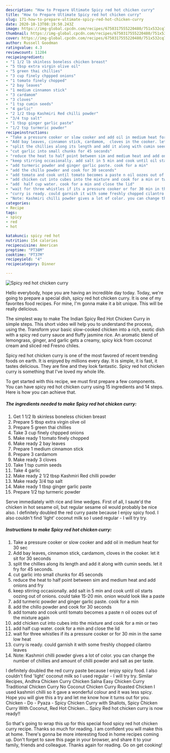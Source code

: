 ```yaml
---
description: "How to Prepare Ultimate Spicy red hot chicken curry"
title: "How to Prepare Ultimate Spicy red hot chicken curry"
slug: 171-how-to-prepare-ultimate-spicy-red-hot-chicken-curry
date: 2020-10-13T08:19:50.243Z
image: https://img-global.cpcdn.com/recipes/6750317555220480/751x532cq70/spicy-red-hot-chicken-curry-recipe-main-photo.jpg
thumbnail: https://img-global.cpcdn.com/recipes/6750317555220480/751x532cq70/spicy-red-hot-chicken-curry-recipe-main-photo.jpg
cover: https://img-global.cpcdn.com/recipes/6750317555220480/751x532cq70/spicy-red-hot-chicken-curry-recipe-main-photo.jpg
author: Russell Goodman
ratingvalue: 4.3
reviewcount: 11284
recipeingredient:
- "1 1/2 lb skinless boneless chicken breast"
- "5 tbsp extra virgin olive oil"
- "5 green thai chillies"
- "3 cup finely chppped onions"
- "1 tomato finely chopped"
- "2 bay leaves"
- "1 medium cinnamon stick"
- "3 cardamom"
- "3 cloves"
- "1 tsp cumin seeds"
- "4 garlic"
- "2 1/2 tbsp Kashmiri Red chilli powder"
- "3/4 tsp salt"
- "1 tbsp ginger garlic paste"
- "1/2 tsp turmeric powder"
recipeinstructions:
- "Take a pressure cooker or slow cooker and add oil in medium heat for 30 sec"
- "Add bay leaves, cinnamon stick, cardamom,  cloves in the cooker. let it sit for 30 seconds"
- "split the chillies along its length and add it along with cumin seeds. let it fry for 45 seconds."
- "cut garlic into small chunks for 45 seconds"
- "reduce the heat to half point between sim and medium heat and add onions and fry"
- "keep stirring occasionally. add salt in 5 min and cook until oil starts oozing out of onions. could take 15-20 min. onion would look like a paste"
- "add turmeric powder and ginger garlic paste. cook for a min"
- "add the chillo powder and cook for 30 seconds"
- "add tomato and cook until tomato becomes a paste n oil oozes out of the mixture again"
- "add chicken cut into cubes into the mixture and cook for a min or two"
- "add  half cup water. cook for a min and close the lid"
- "wait for three whistles if its a pressure cooker or for 30 min in the same low heat"
- "curry is ready. could garnish it with some freshly chopped cilantro leaves"
- "Note: Kashmiri chilli powder gives a lot of color. you can change the number of chillies and amount of chilli powder and salt as per taste."
categories:
- Recipe
tags:
- spicy
- red
- hot

katakunci: spicy red hot 
nutrition: 154 calories
recipecuisine: American
preptime: "PT38M"
cooktime: "PT37M"
recipeyield: "4"
recipecategory: Dinner

---
```



![Spicy red hot chicken curry](https://img-global.cpcdn.com/recipes/6750317555220480/751x532cq70/spicy-red-hot-chicken-curry-recipe-main-photo.jpg)

Hello everybody, hope you are having an incredible day today. Today, we're going to prepare a special dish, spicy red hot chicken curry. It is one of my favorites food recipes. For mine, I'm gonna make it a bit unique. This will be really delicious.

The simplest way to make The Indian Spicy Red Hot Chicken Curry in simple steps. This short video will help you to understand the process, using the. Transform your basic slow-cooked chicken into a rich, exotic dish with a spicy red curry sauce and fluffy jasmine rice. An aromatic blend of lemongrass, ginger, and garlic gets a creamy, spicy kick from coconut cream and sliced red Fresno chiles.

Spicy red hot chicken curry is one of the most favored of recent trending foods on earth. It is enjoyed by millions every day. It is simple, it is fast, it tastes delicious. They are fine and they look fantastic. Spicy red hot chicken curry is something that I've loved my whole life.


To get started with this recipe, we must first prepare a few components. You can have spicy red hot chicken curry using 15 ingredients and 14 steps. Here is how you can achieve that.

<!--inarticleads1-->

##### The ingredients needed to make Spicy red hot chicken curry:

1. Get 1 1/2 lb skinless boneless chicken breast
1. Prepare 5 tbsp extra virgin olive oil
1. Prepare 5 green thai chillies
1. Take 3 cup finely chppped onions
1. Make ready 1 tomato finely chopped
1. Make ready 2 bay leaves
1. Prepare 1 medium cinnamon stick
1. Prepare 3 cardamom
1. Make ready 3 cloves
1. Take 1 tsp cumin seeds
1. Take 4 garlic
1. Make ready 2 1/2 tbsp Kashmiri Red chilli powder
1. Make ready 3/4 tsp salt
1. Make ready 1 tbsp ginger garlic paste
1. Prepare 1/2 tsp turmeric powder


Serve immediately with rice and lime wedges. First of all, I saute&#39;d the chicken in hot sesame oil, but regular sesame oil would probably be nice also. I definitely doubled the red curry paste because I enjoy spicy food. I also couldn&#39;t find &#39;light&#39; coconut milk so I used regular - I will try try. 

<!--inarticleads2-->

##### Instructions to make Spicy red hot chicken curry:

1. Take a pressure cooker or slow cooker and add oil in medium heat for 30 sec
1. Add bay leaves, cinnamon stick, cardamom,  cloves in the cooker. let it sit for 30 seconds
1. split the chillies along its length and add it along with cumin seeds. let it fry for 45 seconds.
1. cut garlic into small chunks for 45 seconds
1. reduce the heat to half point between sim and medium heat and add onions and fry
1. keep stirring occasionally. add salt in 5 min and cook until oil starts oozing out of onions. could take 15-20 min. onion would look like a paste
1. add turmeric powder and ginger garlic paste. cook for a min
1. add the chillo powder and cook for 30 seconds
1. add tomato and cook until tomato becomes a paste n oil oozes out of the mixture again
1. add chicken cut into cubes into the mixture and cook for a min or two
1. add  half cup water. cook for a min and close the lid
1. wait for three whistles if its a pressure cooker or for 30 min in the same low heat
1. curry is ready. could garnish it with some freshly chopped cilantro leaves
1. Note: Kashmiri chilli powder gives a lot of color. you can change the number of chillies and amount of chilli powder and salt as per taste.


I definitely doubled the red curry paste because I enjoy spicy food. I also couldn&#39;t find &#39;light&#39; coconut milk so I used regular - I will try try. Similar Recipes, Andhra Chicken Curry Chicken Salna Easy Chicken Curry Traditional Chicken Curry No Coconut Chicken Curry Roasted Chicken I used kashmiri chilli so it gave a wonderful colour and it was less spicy. Hope you will give this a try and let me know how it turns out for you. Chicken - Do - Pyaza - Spicy Chicken Curry with Shallots, Spicy Chicken Curry With Coconut, Red Hot Chicken… Spicy Red hot chicken curry is now ready!! 

So that's going to wrap this up for this special food spicy red hot chicken curry recipe. Thanks so much for reading. I am confident you will make this at home. There's gonna be more interesting food in home recipes coming up. Don't forget to save this page in your browser, and share it to your family, friends and colleague. Thanks again for reading. Go on get cooking!
